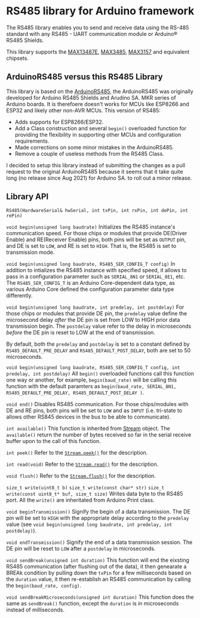 # RS485 library for Arduino framework

The RS485 library enables you to send and receive data using the RS-485 standard with any RS485 - UART communication module or Arduino&reg; RS485 Shields.

This library supports the [MAX13487E](https://datasheets.maximintegrated.com/en/ds/MAX13487E-MAX13488E.pdf), [MAX3485](https://datasheets.maximintegrated.com/en/ds/MAX3483-MAX3491.pdf), [MAX3157](https://datasheets.maximintegrated.com/en/ds/MAX3157.pdf) and equivalent chipsets.

## ArduinoRS485 versus this RS485 Library
This library is based on the [ArduinoRS485](https://github.com/arduino-libraries/ArduinoRS485), the ArduinoRS485 was originally developed for Arduino RS485 Shields and Arudino SA. MKR series of Arduino boards. It is therefoere doesn't works for MCUs like ESP8266 and ESP32 and likely other non-AVR MCUs. This version of RS485:
- Adds supports for ESP8266/ESP32.
- Add a Class construction and several `begin()` overloaded function for providing the flexibility in supporting other MCUs and configuration requirements.
- Made corrections on some minor mistakes in the ArduinoRS485.
- Remove a couple of useless methods from the RS485 Class.

I decided to setup this library instead of submitting the changes as a pull request to the original ArduinoRS485 because it seems that it take quite long (no release since Aug 2021) for Arduino SA. to roll out a minor release.

## Library API
`RS485(HardwareSerial& hwSerial, int txPin, int rxPin, int dePin, int rePin)`

`void begin(unsigned long baudrate)`
Initializes the RS485 instance's communication speed. For those chips or modules that provide DE(Driver Enable) and RE(Receiver Enable) pins, both pins will be set as `OUTPUT` pin, and DE is set to `LOW`, and RE is set to `HIGH`. That is, the RS485 is set to transmission mode.

`void begin(unsigned long baudrate, RS485_SER_CONFIG_T config)`
In addition to intializes the RS485 instance with specified speed, it allows to pass in a configuration parameter such as `SERIAL_8N1` or `SERIAL_8E1`, etc. The `RS485_SER_CONFIG_T` is an Arduino Core-dependent data type, as various Arduino Core defined the configuration parameter data type differently.

`void begin(unsigned long baudrate, int predelay, int postdelay)`
For those chips or modules that provide DE pin, the `predelay` value define the microsecond delay _after_ the DE pin is set from LOW to HIGH prior data transmission begin. The `postdelay` value refer to the delay in microseconds _before_ the DE pin is reset to LOW at the end of transmission.

By default, both the `predelay` and `postdelay` is set to a constant defined by `RS485_DEFAULT_PRE_DELAY` and `RS485_DEFAULT_POST_DELAY`, both are set to 50 microseconds.

`void begin(unsigned long baudrate, RS485_SER_CONFIG_T config, int predelay, int postdelay)`
All `begin()` overloaded functions call this function one way or another, for example, `begin(baud_rate)` will be calling this function with the default paramters as `begin(baud_rate, SERIAL_8N1, RS485_DEFAULT_PRE_DELAY, RS485_DEFAULT_POST_DELAY )`.

`void end()`
Disables RS485 communication. For those chips/modules with DE and RE pins, both pins will be set to `LOW` and as `INPUT` (i.e. tri-state to allows other RS845 devices in the bus to be able to communicate).

`int available()`
This function is inherited from [Stream](https://www.arduino.cc/reference/en/language/functions/communication/stream/streamavailable/) object. The `available()` return the number of bytes received so far in the serial receive buffer upon to the call of this function.


`int peek()`
Refer to the [`Stream.peek()`](https://www.arduino.cc/reference/en/language/functions/communication/stream/streampeek/) for the description.

`int read(void)`
Refer to the [`Stream.read()`](https://www.arduino.cc/reference/en/language/functions/communication/stream/streamread/) for the description.

`void flush()`
Refer to the [`Stream.flush()`](https://www.arduino.cc/reference/en/language/functions/communication/stream/streamflush/) for the description.

`size_t write(uint8_t b)`
`size_t write(const char* str)`
`size_t write(const uint8_t* buf, size_t size)`
Writes data byte to the RS485 port. All the `write()` are inheritated from Arduino Print class.

`void beginTransmission()`
Signify the begin of a data transmission. The DE pin will be set to `HIGH` with the appropriate delay according to the `predelay` value (see `void begin(unsigned long baudrate, int predelay, int postdelay)`).

`void endTransmission()`
Signify the end of a data transmission session. The DE pin will be reset to `LOW` after a `postdelay` in microseconds.

`void sendBreak(unsigned int duration)`
This function will end the eixsting RS485 communication (after flushing out of the data), it then genearate a BREAk condition by pulling down the `txPin` for a few milliseconds based on the `duration` value, it then re-establish an RS485 communication by calling the `begin(baud_rate, config)`.

`void sendBreakMicroseconds(unsigned int duration)`
This function does the same as `sendBreak()` function, except the `duration` is in microseconds instead of milliseconds.
